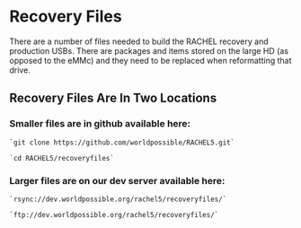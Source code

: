 # Recovery Files
There are a number of files needed to build the RACHEL
recovery and production USBs. There are packages and items
stored on the large HD (as opposed to the eMMc) and they
need to be replaced when reformatting that drive.

## Recovery Files Are In Two Locations

### Smaller files are in github available here:

    `git clone https://github.com/worldpossible/RACHEL5.git`

    `cd RACHEL5/recoveryfiles`

### Larger files are on our dev server available here:

    `rsync://dev.worldpossible.org/rachel5/recoveryfiles/`

    `ftp://dev.worldpossible.org/rachel5/recoveryfiles/`

